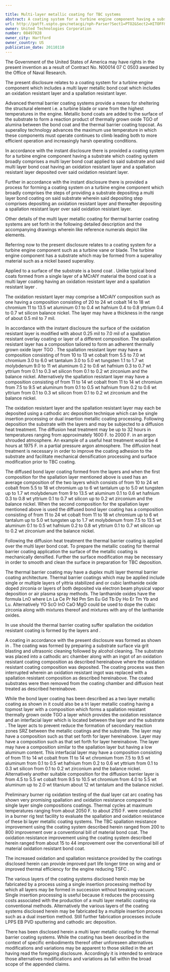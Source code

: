 ```yaml
---

title: Multi-layer metallic coating for TBC systems
abstract: A coating system for a turbine engine component having a substrate includes a multi-layer bond coat applied to the substrate. The multi-layer bond coat has an oxidation resistant layer and a spallation resistant layer deposited over the oxidation resistant layer. Processes for forming the coating system are described.
url: http://patft.uspto.gov/netacgi/nph-Parser?Sect1=PTO2&Sect2=HITOFF&p=1&u=%2Fnetahtml%2FPTO%2Fsearch-adv.htm&r=1&f=G&l=50&d=PALL&S1=08497028&OS=08497028&RS=08497028
owner: United Technologies Corporation
number: 08497028
owner_city: Hartford
owner_country: US
publication_date: 20110110
---
```

The Government of the United States of America may have rights in the present invention as a result of Contract No. N00014 07 C 0503 awarded by the Office of Naval Research.

The present disclosure relates to a coating system for a turbine engine component which includes a multi layer metallic bond coat which includes an oxidation resistant layer and a spallation resistant layer.

Advanced thermal barrier coating systems provide a means for sheltering the structural element i.e. a turbine blade or vane from the highest temperatures in the engine. Metallic bond coats are added to the surface of the substrate to form a reaction product of thermally grown oxide TGO of alumina between the bond coat and the thermal barrier coating topcoat. As superalloy technology advances the maximum use temperature in which these components must operate continues to climb leading both to more efficient operation and increasingly harsh operating conditions.

In accordance with the instant disclosure there is provided a coating system for a turbine engine component having a substrate which coating system broadly comprises a multi layer bond coat applied to said substrate and said multi layer bond coat having an oxidation resistant layer and a spallation resistant layer deposited over said oxidation resistant layer.

Further in accordance with the instant disclosure there is provided a process for forming a coating system on a turbine engine component which broadly comprises the steps of providing a substrate depositing a multi layer bond coating on said substrate wherein said depositing step comprises depositing an oxidation resistant layer and thereafter depositing a spallation resistant layer over said oxidation resistant layer.

Other details of the multi layer metallic coating for thermal barrier coating systems are set forth in the following detailed description and the accompanying drawings wherein like reference numerals depict like elements.

Referring now to the present disclosure relates to a coating system for a turbine engine component such as a turbine vane or blade. The turbine engine component has a substrate which may be formed from a superalloy material such as a nickel based superalloy.

Applied to a surface of the substrate is a bond coat . Unlike typical bond coats formed from a single layer of a MCrAlY material the bond coat is a multi layer coating having an oxidation resistant layer and a spallation resistant layer .

The oxidation resistant layer may comprise a MCrAlY composition such as one having a composition consisting of 20 to 24 wt cobalt 14 to 18 wt chromium 11 to 13.5 wt aluminum 0.1 to 0.4 wt hafnium 0.4 to 0.8 yttrium 0.4 to 0.7 wt silicon balance nickel. The layer may have a thickness in the range of about 0.5 mil to 7 mil.

In accordance with the instant disclosure the surface of the oxidation resistant layer is modified with about 0.25 mil to 7.0 mil of a spallation resistant overlay coating or layer of a different composition. The spallation resistant layer has a composition tailored to form an adherent thermally grown oxide layer TGO . The spallation resistant layer may have a composition consisting of from 10 to 13 wt cobalt from 5.5 to 7.0 wt chromium 3.0 to 6.0 wt tantalum 3.0 to 5.0 wt tungsten 1.1 to 1.7 wt molybdenum 9.0 to 11 wt aluminum 0.2 to 0.6 wt hafnium 0.3 to 0.7 wt yttrium from 0.1 to 0.3 wt silicon from 0.1 to 0.2 wt zirconium and the balance nickel. Alternatively the spallation resistant layer may have a composition consisting of from 11 to 14 wt cobalt from 11 to 14 wt chromium from 7.5 to 9.5 wt aluminum from 0.1 to 0.5 wt hafnium from 0.2 to 0.6 wt yttrium from 0.1 to 0.3 wt silicon from 0.1 to 0.2 wt zirconium and the balance nickel.

The oxidation resistant layer and the spallation resistant layer may each be deposited using a cathodic arc deposition technique which can be single insertion processing or dual insertion metallic coating processing. Following deposition the substrate with the layers and may be subjected to a diffusion heat treatment. The diffusion heat treatment may be up to 32 hours in temperatures ranging from approximately 1600 F. to 2000 F. in an argon shrouded atmosphere. An example of a useful heat treatment would be 4 hours at 1975 F. in a partial pressure argon atmosphere. The diffusion heat treatment is necessary in order to improve the coating adhesion to the substrate and facilitate mechanical densification processing and surface modification prior to TBC coating.

The diffused bond layer coating formed from the layers and when the first composition for the spallation layer mentioned above is used has an average composition of the two layers which consists of from 10 to 24 wt cobalt from 5.5 to 18 wt chromium up to 6 wt tantalum up to 5.0 wt tungsten up to 1.7 wt molybdenum from 9 to 13.5 wt aluminum 0.1 to 0.6 wt hafnium 0.3 to 0.8 wt yttrium 0.1 to 0.7 wt silicon up to 0.2 wt zirconium and the balance nickel. When the second composition for the spallation layer mentioned above is used the diffused bond layer coating has a composition consisting of from 11 to 24 wt cobalt from 11 to 18 wt chromium up to 6 wt tantalum up to 5.0 wt tungsten up to 1.7 wt molybdenum from 7.5 to 13.5 wt aluminum 0.1 to 0.5 wt hafnium 0.2 to 0.8 wt yttrium 0.1 to 0.7 wt silicon up to 0.2 wt zirconium and the balance nickel.

Following the diffusion heat treatment the thermal barrier coating is applied over the multi layer bond coat. To prepare the metallic coating for thermal barrier coating application the surface of the metallic coating is mechanically densified. Further the surface modification may be necessary in order to smooth and clean the surface in preparation for TBC deposition.

The thermal barrier coating may have a duplex multi layer thermal barrier coating architecture. Thermal barrier coatings which may be applied include single or multiple layers of yittria stabilized and or cubic lanthanide oxide doped zirconia or layers of both deposited via electron beam physical vapor deposition or air plasma spray methods. The lanthanide oxides have the formula LnO where Ln La Ce Pr Nd Pm Sm Eu Gd Tb Dy Ho Er Tm Yb and Lu. Alternatively YO ScO InO CaO MgO could be used to dope the cubic zirconia along with mixtures thereof and mixtures with any of the lanthanide oxides.

In use should the thermal barrier coating suffer spallation the oxidation resistant coating is formed by the layers and .

A coating in accordance with the present disclosure was formed as shown in . The coating was formed by preparing a substrate surface via grit blasting and ultrasonic cleaning followed by alcohol cleaning. The substrate was placed into a cathodic arc chamber along with an ingot of an oxidation resistant coating composition as described hereinabove where the oxidation resistant coating composition was deposited. The coating process was then interrupted wherein an oxidation resistant ingot was replaced with a spallation resistant composition as described hereinabove. The coated substrates were then removed from the coating chamber and diffusion heat treated as described hereinabove.

While the bond layer coating has been described as a two layer metallic coating as shown in it could also be a tri layer metallic coating having a topmost layer with a composition which forms a spallation resistant thermally grown oxide TGO a layer which provides the oxidation resistance and an interfacial layer which is located between the layer and the substrate . The layer acts to prevent reduce the formation of secondary reaction zones SRZ between the metallic coatings and the substrate. The layer may have a composition such as that set forth for layer hereinabove. Layer may have a composition such as that set forth for layer hereinabove. The layer may have a composition similar to the spallation layer but having a low aluminum content. This interfacial layer may have a composition consisting of from 11 to 14 wt cobalt from 11 to 14 wt chromium from 7.5 to 9.5 wt aluminum from 0.1 to 0.5 wt hafnium from 0.2 to 0.6 wt yttrium from 0.1 to 0.3 wt silicon from 0.1 to 0.2 wt zirconium and the balance nickel. Alternatively another suitable composition for the diffusion barrier layer is from 4.5 to 5.5 wt cobalt from 9.5 to 10.5 wt chromium from 4.0 to 5.5 wt aluminum up to 2.0 wt titanium about 12 wt tantalum and the balance nickel.

Preliminary burner rig oxidation testing of the dual layer cat arc coating has shown very promising spallation and oxidation resistance compared to single layer single compositions coatings. Thermal cycles at maximum temperatures ranging from about 2050 F. to about 2150 F. were conducted in a burner rig test facility to evaluate the spallation and oxidation resistance of these bi layer metallic coating systems. The TBC spallation resistance improvement using the coating system described herein ranged from 200 to 800 improvement over a conventional bill of material bond coat. The oxidation resistance improvement using the coating system described herein ranged from about 15 to 44 improvement over the conventional bill of material oxidation resistant bond coat.

The increased oxidation and spallation resistance provided by the coatings disclosed herein can provide improved part life longer time on wing and or improved thermal efficiency for the engine reducing TSFC .

The various layers of the coating systems disclosed herein may be fabricated by a process using a single insertion processing method by which all layers may be formed in succession without breaking vacuum. Single insertion processing is useful because it reduces the processing costs associated with the production of a multi layer metallic coating via conventional methods. Alternatively the various layers of the coating systems disclosed herein may be fabricated by a multiple insertion process such as a dual insertion method. Still further fabrication processes include LPPS EB PVD sputtering and cathodic arc deposition.

There has been disclosed herein a multi layer metallic coating for thermal barrier coating systems. While the coating has been described in the context of specific embodiments thereof other unforeseen alternatives modifications and variations may be apparent to those skilled in the art having read the foregoing disclosure. Accordingly it is intended to embrace those alternatives modifications and variations as fall within the broad scope of the appended claims.

